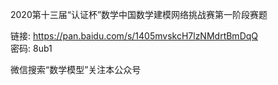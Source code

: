 2020第十三届“认证杯”数学中国数学建模网络挑战赛第一阶段赛题

链接: https://pan.baidu.com/s/1405mvskcH7lzNMdrtBmDqQ  
密码: 8ub1

微信搜索“数学模型”关注本公众号
